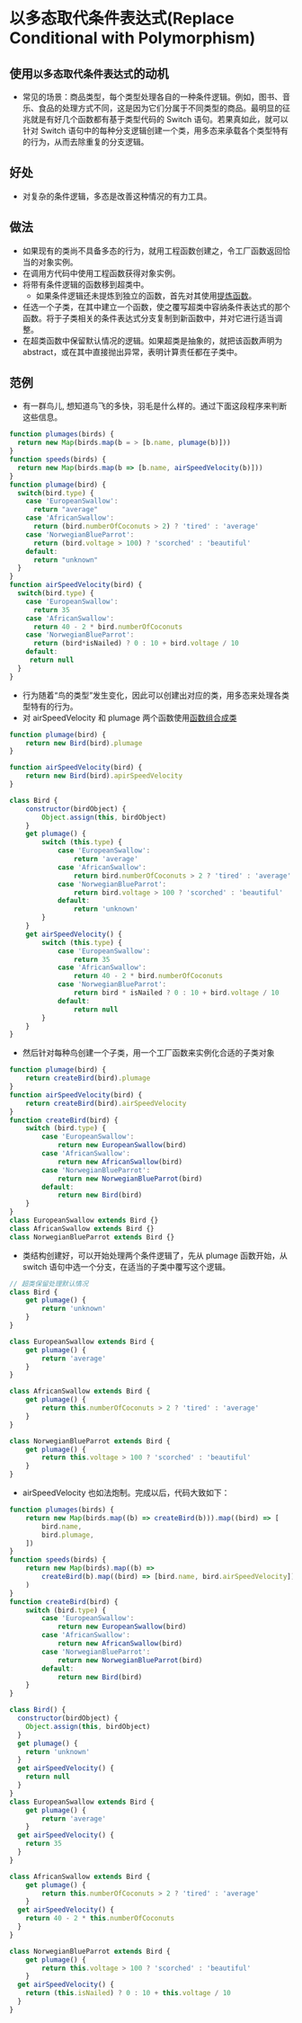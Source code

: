 # 以多态取代条件表达式(Replace Conditional with Polymorphism)

## 使用`以多态取代条件表达式`的动机

- 常见的场景：商品类型，每个类型处理各自的一种条件逻辑。例如，图书、音乐、食品的处理方式不同，这是因为它们分属于不同类型的商品。最明显的征兆就是有好几个函数都有基于类型代码的 Switch 语句。若果真如此，就可以针对 Switch 语句中的每种分支逻辑创建一个类，用多态来承载各个类型特有的行为，从而去除重复的分支逻辑。

## 好处

- 对复杂的条件逻辑，多态是改善这种情况的有力工具。

## 做法

- 如果现有的类尚不具备多态的行为，就用工程函数创建之，令工厂函数返回恰当的对象实例。
- 在调用方代码中使用工程函数获得对象实例。
- 将带有条件逻辑的函数移到超类中。
  - 如果条件逻辑还未提炼到独立的函数，首先对其使用[提炼函数](refactoring/first/extract-function)。
- 任选一个子类，在其中建立一个函数，使之覆写超类中容纳条件表达式的那个函数。将于子类相关的条件表达式分支复制到新函数中，并对它进行适当调整。
- 在超类函数中保留默认情况的逻辑。如果超类是抽象的，就把该函数声明为 abstract，或在其中直接抛出异常，表明计算责任都在子类中。

## 范例

- 有一群鸟儿, 想知道鸟飞的多快，羽毛是什么样的。通过下面这段程序来判断这些信息。

```js
function plumages(birds) {
  return new Map(birds.map(b = > [b.name, plumage(b)]))
}
function speeds(birds) {
  return new Map(birds.map(b => [b.name, airSpeedVelocity(b)]))
}
function plumage(bird) {
  switch(bird.type) {
    case 'EuropeanSwallow':
      return "average"
    case 'AfricanSwallow':
      return (bird.numberOfCoconuts > 2) ? 'tired' : 'average'
    case 'NorwegianBlueParrot':
      return (bird.voltage > 100) ? 'scorched' : 'beautiful'
    default:
      return "unknown"
  }
}
function airSpeedVelocity(bird) {
  switch(bird.type) {
    case 'EuropeanSwallow':
      return 35
    case 'AfricanSwallow':
      return 40 - 2 * bird.numberOfCoconuts
    case 'NorwegianBlueParrot':
      return (bird*isNailed) ? 0 : 10 + bird.voltage / 10
    default:
     return null
  }
}
```

- 行为随着“鸟的类型”发生变化，因此可以创建出对应的类，用多态来处理各类型特有的行为。
- 对 airSpeedVelocity 和 plumage 两个函数使用[函数组合成类](refactoring/first/combine-func-class)

```js
function plumage(bird) {
	return new Bird(bird).plumage
}

function airSpeedVelocity(bird) {
	return new Bird(bird).apirSpeedVelocity
}

class Bird {
	constructor(birdObject) {
		Object.assign(this, birdObject)
	}
	get plumage() {
		switch (this.type) {
			case 'EuropeanSwallow':
				return 'average'
			case 'AfricanSwallow':
				return bird.numberOfCoconuts > 2 ? 'tired' : 'average'
			case 'NorwegianBlueParrot':
				return bird.voltage > 100 ? 'scorched' : 'beautiful'
			default:
				return 'unknown'
		}
	}
	get airSpeedVelocity() {
		switch (this.type) {
			case 'EuropeanSwallow':
				return 35
			case 'AfricanSwallow':
				return 40 - 2 * bird.numberOfCoconuts
			case 'NorwegianBlueParrot':
				return bird * isNailed ? 0 : 10 + bird.voltage / 10
			default:
				return null
		}
	}
}
```

- 然后针对每种鸟创建一个子类，用一个工厂函数来实例化合适的子类对象

```js
function plumage(bird) {
	return createBird(bird).plumage
}
function airSpeedVelocity(bird) {
	return createBird(bird).airSpeedVelocity
}
function createBird(bird) {
	switch (bird.type) {
		case 'EuropeanSwallow':
			return new EuropeanSwallow(bird)
		case 'AfricanSwallow':
			return new AfricanSwallow(bird)
		case 'NorwegianBlueParrot':
			return new NorwegianBlueParrot(bird)
		default:
			return new Bird(bird)
	}
}
class EuropeanSwallow extends Bird {}
class AfricanSwallow extends Bird {}
class NorwegianBlueParrot extends Bird {}
```

- 类结构创建好，可以开始处理两个条件逻辑了，先从 plumage 函数开始，从 switch 语句中选一个分支，在适当的子类中覆写这个逻辑。

```js
// 超类保留处理默认情况
class Bird {
	get plumage() {
		return 'unknown'
	}
}

class EuropeanSwallow extends Bird {
	get plumage() {
		return 'average'
	}
}

class AfricanSwallow extends Bird {
	get plumage() {
		return this.numberOfCoconuts > 2 ? 'tired' : 'average'
	}
}

class NorwegianBlueParrot extends Bird {
	get plumage() {
		return this.voltage > 100 ? 'scorched' : 'beautiful'
	}
}
```

- airSpeedVelocity 也如法炮制。完成以后，代码大致如下：

```js
function plumages(birds) {
	return new Map(birds.map((b) => createBird(b))).map((bird) => [
		bird.name,
		bird.plumage,
	])
}
function speeds(birds) {
	return new Map(birds).map((b) =>
		createBird(b).map((bird) => [bird.name, bird.airSpeedVelocity])
	)
}
function createBird(bird) {
	switch (bird.type) {
		case 'EuropeanSwallow':
			return new EuropeanSwallow(bird)
		case 'AfricanSwallow':
			return new AfricanSwallow(bird)
		case 'NorwegianBlueParrot':
			return new NorwegianBlueParrot(bird)
		default:
			return new Bird(bird)
	}
}

class Bird() {
  constructor(birdObject) {
    Object.assign(this, birdObject)
  }
  get plumage() {
    return 'unknown'
  }
  get airSpeedVelocity() {
    return null
  }
}
class EuropeanSwallow extends Bird {
	get plumage() {
		return 'average'
	}
  get airSpeedVelocity() {
    return 35
  }
}

class AfricanSwallow extends Bird {
	get plumage() {
		return this.numberOfCoconuts > 2 ? 'tired' : 'average'
	}
  get airSpeedVelocity() {
    return 40 - 2 * this.numberOfCoconuts
  }
}

class NorwegianBlueParrot extends Bird {
	get plumage() {
		return this.voltage > 100 ? 'scorched' : 'beautiful'
	}
  get airSpeedVelocity() {
    return (this.isNailed) ? 0 : 10 + this.voltage / 10
  }
}
```
